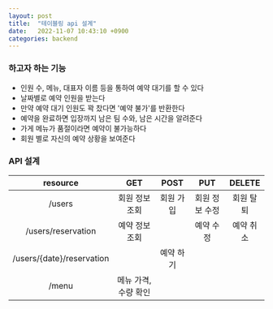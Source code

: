 ```yaml
---
layout: post
title:  "테이블링 api 설계"
date:   2022-11-07 10:43:10 +0900
categories: backend
---
```


### 하고자 하는 기능
* 인원 수, 메뉴, 대표자 이름 등을 통하여 예약 대기를 할 수 있다
* 날짜별로 예약 인원을 받는다
* 만약 예약 대기 인원도 꽉 찼다면 '예약 불가'를 반환한다
* 예약을 완료하면 입장까지 남은 팀 수와, 남은 시간을 알려준다
* 가게 메뉴가 품절이라면 예약이 불가능하다
* 회원 별로 자신의 예약 상황을 보여준다

### API 설계

|resource|GET|POST|PUT|DELETE|
|:-:|:-:|:-:|:-:|:-:|
|/users|회원 정보 조회|회원 가입|회원 정보 수정|회원 탈퇴|
|/users/reservation|예약 정보 조회||예약 수정|예약 취소|
|/users/{date}/reservation||예약 하기|||
|/menu|메뉴 가격, 수량 확인||||